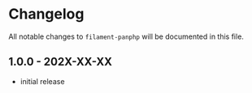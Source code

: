 # Changelog

All notable changes to `filament-panphp` will be documented in this file.

## 1.0.0 - 202X-XX-XX

- initial release
